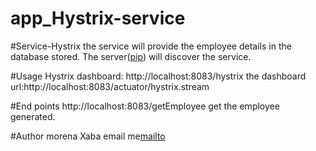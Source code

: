 # app_Hystrix-service

#Service-Hystrix
the service will provide the employee details in the database stored.
The server([pip](https://euserver-main.herokuapp.com/)) will discover the service.

#Usage
Hystrix dashboard: http://localhost:8083/hystrix
the dashboard url:http://localhost:8083/actuator/hystrix.stream

#End points
http://localhost:8083/getEmployee
get the employee generated.


#Author
morena Xaba
email me[mailto](mailto:ancientgrov@gmail.com)
